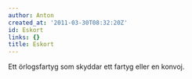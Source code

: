 ```yaml
---
author: Anton
created_at: '2011-03-30T08:32:20Z'
id: Eskort
links: {}
title: Eskort
---
```


Ett örlogsfartyg som skyddar ett fartyg eller en konvoj.
